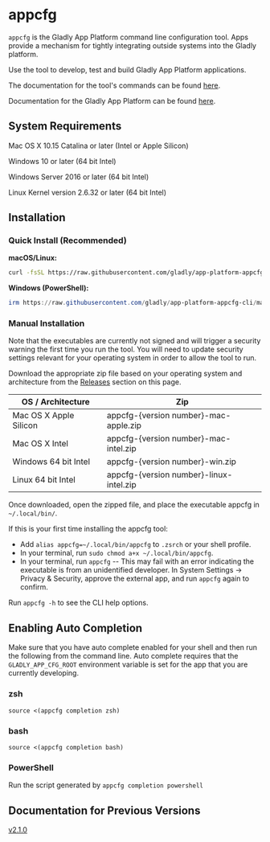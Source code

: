 # appcfg

`appcfg` is the Gladly App Platform command line configuration tool. Apps provide
a mechanism for tightly integrating outside systems into the Gladly platform.

Use the tool to develop, test and build Gladly App Platform applications.

The documentation for the tool's commands can be found [here](docs/appcfg.md).

Documentation for the Gladly App Platform can be found [here](https://connect.gladly.com/docs/developer-tutorials/article/app-platform-overview/).

## System Requirements

Mac OS X 10.15 Catalina or later (Intel or Apple Silicon)

Windows 10 or later (64 bit Intel)

Windows Server 2016 or later (64 bit Intel)

Linux Kernel version 2.6.32 or later (64 bit Intel)

## Installation

### Quick Install (Recommended)

**macOS/Linux:**
```bash
curl -fsSL https://raw.githubusercontent.com/gladly/app-platform-appcfg-cli/main/install.sh | bash
```

**Windows (PowerShell):**
```powershell
irm https://raw.githubusercontent.com/gladly/app-platform-appcfg-cli/main/install.ps1 | iex
```

### Manual Installation

Note that the executables are currently not signed and will trigger a security
warning the first time you run the tool. You will need to update security settings
relevant for your operating system in order to allow the tool to run.

Download the appropriate zip file based on your operating system and architecture
from the [Releases](https://github.com/gladly/app-platform-appcfg/releases) section on this page.

| OS / Architecture      | Zip                                     |
| ---------------------- | --------------------------------------- |
| Mac OS X Apple Silicon | appcfg-{version number}-mac-apple.zip   |
| Mac OS X Intel         | appcfg-{version number}-mac-intel.zip   |
| Windows 64 bit Intel   | appcfg-{version number}-win.zip         |
| Linux 64 bit Intel     | appcfg-{version number}-linux-intel.zip |

Once downloaded, open the zipped file, and place the executable appcfg in `~/.local/bin/`.

If this is your first time installing the appcfg tool: 
- Add `alias appcfg=~/.local/bin/appcfg` to `.zsrch` or your shell profile.
- In your terminal, run `sudo chmod a+x ~/.local/bin/appcfg`.
- In your terminal, run `appcfg` -- This may fail with an error indicating the executable is from an unidentified developer. In System Settings -> Privacy & Security, approve the external app, and run `appcfg` again to confirm.

Run `appcfg -h` to see the CLI help options.

## Enabling Auto Completion

Make sure that you have auto complete enabled for your shell and then run the
following from the command line. Auto complete requires that the `GLADLY_APP_CFG_ROOT` environment
variable is set for the app that you are currently developing.

### zsh

`source <(appcfg completion zsh)`

### bash

`source <(appcfg completion bash)`

### PowerShell

Run the script generated by `appcfg completion powershell`

## Documentation for Previous Versions

[v2.1.0](https://github.com/gladly/app-platform-appcfg-cli/tree/v2.1.0)
